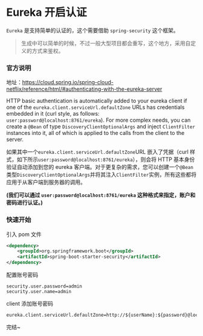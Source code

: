 # Eureka 开启认证

`Eureka` 是支持简单的认证的，这个需要借助 `spring-security` 这个框架。

> 生成中可以简单的时候，不过一般大型项目都会重写，这个地方，采用自定义的方式来鉴权。

### 官方说明

地址：https://cloud.spring.io/spring-cloud-netflix/reference/html/#authenticating-with-the-eureka-server

HTTP basic authentication is automatically added to your eureka client if one of the `eureka.client.serviceUrl.defaultZone` URLs has credentials embedded in it (curl style, as follows: `user:password@localhost:8761/eureka`). For more complex needs, you can create a `@Bean` of type `DiscoveryClientOptionalArgs` and inject `ClientFilter` instances into it, all of which is applied to the calls from the client to the server.

如果其中一个`eureka.client.serviceUrl.defaultZone`URL 嵌入了凭据（curl 样式，如下所示`user:password@localhost:8761/eureka`），则会将 HTTP 基本身份验证自动添加到您的 eureka 客户端。对于更复杂的需求，您可以创建一个`@Bean`类型`DiscoveryClientOptionalArgs`并将其注入`ClientFilter`实例，所有这些都将应用于从客户端到服务器的调用。

**(我们可以通过 `user:password@localhost:8761/eureka` 这种格式来指定，账户和密码进行认证。)**

### 快速开始

引入 pom 文件

```xml
<dependency>
    <groupId>org.springframework.boot</groupId>
    <artifactId>spring-boot-starter-security</artifactId>
</dependency>
```

配置账号密码

```properties
security.user.password=admin
security.user.name=admin
```

client 添加账号密码

```properties
eureka.client.serviceUrl.defaultZone=http://${userName}:${password}@localhost:1111/eureka/
```





完结~
